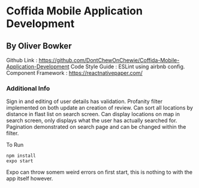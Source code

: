 # Coffida Mobile Application Development
## By Oliver Bowker

Github Link : https://github.com/DontChewOnChewie/Coffida-Mobile-Application-Development
Code Style Guide : ESLint using airbnb config.
Component Framework : https://reactnativepaper.com/

### Additional Info

Sign in and editing of user details has validation.
Profanity filter implemented on both update an creation of review.
Can sort all locations by distance in flast list on search screen.
Can display locations on map in search screen, only displays what the user has actually searched for.
Pagination demonstrated on search page and can be changed within the filter.

To Run
```
npm install
expo start
```

Expo can throw somem weird errors on first start, this is nothing to with the app itself however.